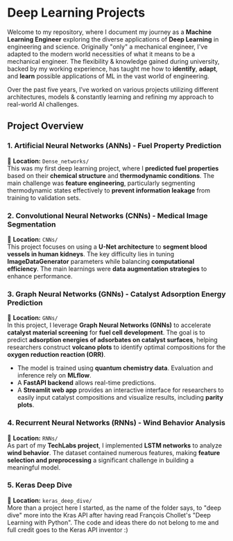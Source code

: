 # **Deep Learning Projects**
Welcome to my repository, where I document my journey as a **Machine Learning Engineer** exploring the diverse applications of **Deep Learning** in engineering and science. Originally "only" a mechanical engineer, I've adapted to the modern world necessities of what it means to be a mechanical engineer. The flexibility & knowledge gained during university, backed by my working experience, has taught me how to **identify**, **adapt**, and **learn** possible applications of ML in the vast world of engineering.

Over the past five years, I’ve worked on various projects utilizing different architectures, models & constantly learning and refining my approach to real-world AI challenges.  

## **Project Overview**
### **1. Artificial Neural Networks (ANNs) - Fuel Property Prediction**
📂 **Location:** `Dense_networks/`  
This was my first deep learning project, where I **predicted fuel properties** based on their **chemical structure** and **thermodynamic conditions**. The main challenge was **feature engineering**, particularly segmenting thermodynamic states effectively to **prevent information leakage** from training to validation sets.  

### **2. Convolutional Neural Networks (CNNs) - Medical Image Segmentation**
📂 **Location:** `CNNs/`  
This project focuses on using a **U-Net architecture** to **segment blood vessels in human kidneys**. The key difficulty lies in tuning **ImageDataGenerator** parameters while balancing **computational efficiency**. The main learnings were **data augmentation strategies** to enhance performance.  

### **3. Graph Neural Networks (GNNs) - Catalyst Adsorption Energy Prediction**
📂 **Location:** `GNNs/`  
In this project, I leverage **Graph Neural Networks (GNNs)** to accelerate **catalyst material screening** for **fuel cell development**. The goal is to predict **adsorption energies of adsorbates on catalyst surfaces**, helping researchers construct **volcano plots** to identify optimal compositions for the **oxygen reduction reaction (ORR)**.  
- The model is trained using **quantum chemistry data**. Evaluation and inference rely on **MLflow**.  
- A **FastAPI backend** allows real-time predictions.  
- A **Streamlit web app** provides an interactive interface for researchers to easily input catalyst compositions and visualize results, including **parity plots**.

### **4. Recurrent Neural Networks (RNNs) - Wind Behavior Analysis**
📂 **Location:** `RNNs/`  
As part of my **TechLabs project**, I implemented **LSTM networks** to analyze **wind behavior**. The dataset contained numerous features, making **feature selection and preprocessing** a significant challenge in building a meaningful model.  

### **5. Keras Deep Dive**
📂 **Location:** `keras_deep_dive/`  
More than a project here I started, as the name of the folder says, to "deep dive" more into the Kras API after having read François Chollet's "Deep Learning with Python". The code and ideas there do not belong to me and full credit goes to the Keras API inventor :)
